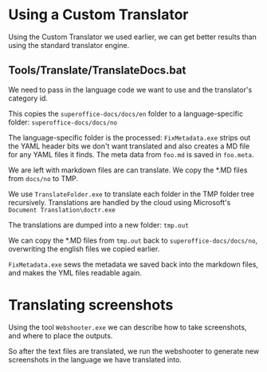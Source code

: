 # Using a Custom Translator

Using the Custom Translator we used earlier, we can get better results than using the standard translator engine.

## Tools/Translate/TranslateDocs.bat

We need to pass in the language code we want to use and the translator's category id.

This copies the `superoffice-docs/docs/en` folder to a language-specific folder: `superoffice-docs/docs/no`

The language-specific folder is the processed:
`FixMetadata.exe` strips out the YAML header bits we don't want translated and also creates a MD file for any YAML files it finds. The meta data from `foo.md` is saved in `foo.meta`.

We are left with markdown files are can translate.
We copy the *.MD files from `docs/no` to TMP.

We use `TranslateFolder.exe` to translate each folder in the TMP folder tree recursively.
Translations are handled by the cloud using Microsoft's `Document Translation\doctr.exe`

The translations are dumped into a new folder: `tmp.out`

We can copy the *.MD files from `tmp.out` back to `superoffice-docs/docs/no`, overwriting the english files we copied earlier.

`FixMetadata.exe` sews the metadata we saved back into the markdown files, and makes the YML files readable again.

# Translating screenshots

Using the tool `Webshooter.exe` we can describe how to take screenshots, and where to place the outputs.

So after the text files are translated, we run the webshooter to generate new screenshots in the language we have
translated into.